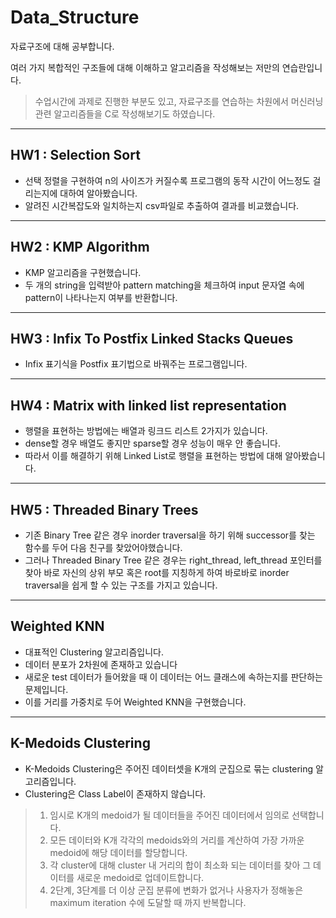 # Data_Structure

자료구조에 대해 공부합니다.

여러 가지 복합적인 구조들에 대해 이해하고 알고리즘을 작성해보는 저만의 연습란입니다.<br>

> 수업시간에 과제로 진행한 부분도 있고, 자료구조를 연습하는 차원에서 머신러닝 관련 알고리즘들을 C로 작성해보기도 하였습니다.
___
## HW1 : Selection Sort
- 선택 정렬을 구현하여 n의 사이즈가 커질수록 프로그램의 동작 시간이 어느정도 걸리는지에 대하여 알아봤습니다.
- 알려진 시간복잡도와 일치하는지 csv파일로 추출하여 결과를 비교했습니다. 
___
## HW2 : KMP Algorithm
- KMP 알고리즘을 구현했습니다.
- 두 개의 string을 입력받아 pattern matching을 체크하여 input 문자열 속에 pattern이 나타나는지 여부를 반환합니다.
___
## HW3 : Infix To Postfix Linked Stacks Queues
- Infix 표기식을 Postfix 표기법으로 바꿔주는 프로그램입니다.

___
## HW4 : Matrix with linked list representation
- 행렬을 표현하는 방법에는 배열과 링크드 리스트 2가지가 있습니다.
- dense할 경우 배열도 좋지만 sparse할 경우 성능이 매우 안 좋습니다.
- 따라서 이를 해결하기 위해 Linked List로 행렬을 표현하는 방법에 대해 알아봤습니다.
___
## HW5 : Threaded Binary Trees
- 기존 Binary Tree 같은 경우 inorder traversal을 하기 위해 successor를 찾는 함수를 두어 다음 친구를 찾았어야했습니다.
- 그러나 Threaded Binary Tree 같은 경우는 right_thread, left_thread 포인터를 찾아 바로 자신의 상위 부모 혹은 root를 지칭하게 하여 바로바로 inorder traversal을 쉽게 할 수 있는 구조를 가지고 있습니다.
___
## Weighted KNN
- 대표적인 Clustering 알고리즘입니다.
- 데이터 분포가 2차원에 존재하고 있습니다
- 새로운 test 데이터가 들어왔을 때 이 데이터는 어느 클래스에 속하는지를 판단하는 문제입니다.
- 이를 거리를 가중치로 두어 Weighted KNN을 구현했습니다.
___
## K-Medoids Clustering
- K-Medoids Clustering은 주어진 데이터셋을 K개의 군집으로 묶는 clustering 알고리즘입니다.
- Clustering은 Class Label이 존재하지 않습니다.
> 1. 임시로 K개의 medoid가 될 데이터들을 주어진 데이터에서 임의로 선택합니다. 
> 2. 모든 데이터와 K개 각각의 medoids와의 거리를 계산하여 가장 가까운 medoid에 해당 데이터를 할당합니다.
> 3. 각 cluster에 대해 cluster 내 거리의 합이 최소화 되는 데이터를 찾아 그 데이터를 새로운 medoid로 업데이트합니다. 
> 4. 2단계, 3단계를 더 이상 군집 분류에 변화가 없거나 사용자가 정해놓은 maximum iteration 수에 도달할 때 까지 반복합니다.
